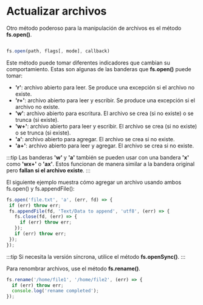 # Actualizar archivos

Otro método poderoso para la manipulación de archivos es el método **fs.open()**.

```js

fs.open(path, flags[, mode], callback)

```

Este método puede tomar diferentes indicadores que cambian su comportamiento. Estas son algunas de las banderas que **fs.open()** puede tomar:
 - **'r'**: archivo abierto para leer. Se produce una excepción si el archivo no existe.
 - **'r+'**: archivo abierto para leer y escribir. Se produce una excepción si el archivo no existe.
 - **'w'**: archivo abierto para escritura. El archivo se crea (si no existe) o se trunca (si existe).
 - **'w+'**: archivo abierto para leer y escribir. El archivo se crea (si no existe) o se trunca (si existe).
 - **'a'**: archivo abierto para agregar. El archivo se crea si no existe.
 - **'a+'**: archivo abierto para leer y agregar. El archivo se crea si no existe.

:::tip 
Las banderas **'w'** y **'a'** también se pueden usar con una bandera **'x'** como **'wx+'** o **'ax'**. Estos funcionan de manera similar a la bandera original pero **fallan si el archivo existe**.
:::

 El siguiente ejemplo muestra cómo agregar un archivo usando ambos fs.open() y fs.appendFile():

 ```js
fs.open('file.txt', 'a', (err, fd) => {
  if (err) throw err;
  fs.appendFile(fd, 'Text/Data to append', 'utf8', (err) => {
    fs.close(fd, (err) => {
      if (err) throw err;
    });
    if (err) throw err;
  });
});
```

:::tip
Si necesita la versión síncrona, utilice el método **fs.openSync()**.
:::

Para renombrar archivos, use el método **fs.rename()**.

```js
fs.rename('/home/file1', '/home/file2', (err) => {
  if (err) throw err;
  console.log('rename completed');
});
```